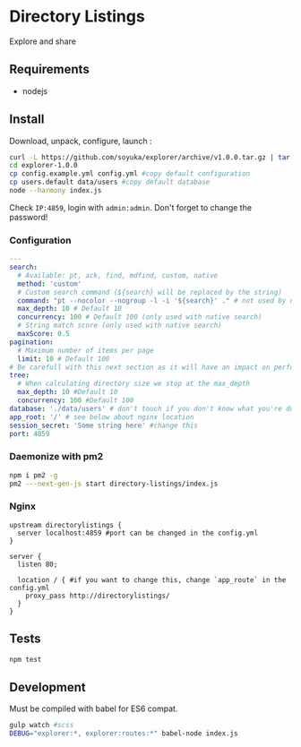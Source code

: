 # Directory Listings

Explore and share

## Requirements

- nodejs

## Install

Download, unpack, configure, launch :

```bash
curl -L https://github.com/soyuka/explorer/archive/v1.0.0.tar.gz | tar xz
cd explorer-1.0.0
cp config.example.yml config.yml #copy default configuration
cp users.default data/users #copy default database
node --harmony index.js
```

Check `IP:4859`, login with `admin:admin`. Don't forget to change the password!

### Configuration

```yaml
---
search: 
  # Available: pt, ack, find, mdfind, custom, native
  method: 'custom' 
  # Custom search command (${search} will be replaced by the string) 
  command: "pt --nocolor --nogroup -l -i '${search}' ." # not used by native
  max_depth: 10 # Default 10
  concurrency: 100 # Default 100 (only used with native search)
  # String match score (only used with native search)
  maxScore: 0.5
pagination:
  # Maximum number of items per page
  limit: 10 # Default 100
# Be carefull with this next section as it will have an impact on performances
tree:
  # When calculating directory size we stop at the max_depth
  max_depth: 10 #Default 10
  concurrency: 100 #Default 100
database: './data/users' # don't touch if you don't know what you're doing
app_root: '/' # see below about nginx location
session_secret: 'Some string here' #change this
port: 4859
```

### Daemonize with pm2
```bash
npm i pm2 -g
pm2 ---next-gen-js start directory-listings/index.js
```

### Nginx

```nginx
upstream directorylistings {
  server localhost:4859 #port can be changed in the config.yml
}

server {
  listen 80;

  location / { #if you want to change this, change `app_route` in the config.yml
    proxy_pass http://directorylistings/ 
  }
}
```

## Tests

```bash
npm test
```

## Development

Must be compiled with babel for ES6 compat.

```bash
gulp watch #scss
DEBUG="explorer:*, explorer:routes:*" babel-node index.js
```
